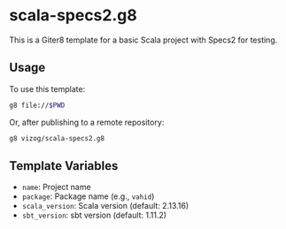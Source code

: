 # scala-specs2.g8

This is a Giter8 template for a basic Scala project with Specs2 for testing.

## Usage

To use this template:

```sh
g8 file://$PWD
```

Or, after publishing to a remote repository:

```sh
g8 vizog/scala-specs2.g8
```

## Template Variables
- `name`: Project name
- `package`: Package name (e.g., `vahid`)
- `scala_version`: Scala version (default: 2.13.16)
- `sbt_version`: sbt version (default: 1.11.2)
